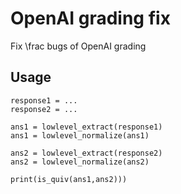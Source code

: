 # OpenAI grading fix

Fix \frac bugs of OpenAI grading


## Usage

```
response1 = ...
response2 = ...

ans1 = lowlevel_extract(response1)
ans1 = lowlevel_normalize(ans1)

ans2 = lowlevel_extract(response2)
ans2 = lowlevel_normalize(ans2)

print(is_quiv(ans1,ans2)))
```
